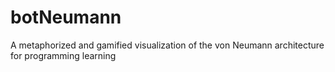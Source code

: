 botNeumann
==========

A metaphorized and gamified visualization of the von Neumann architecture for programming learning
